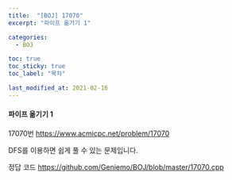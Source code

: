 ```yaml
---
title:  "[BOJ] 17070"
excerpt: "파이프 옮기기 1"

categories:
  - BOJ

toc: true
toc_sticky: true
toc_label: "목차"

last_modified_at: 2021-02-16
---
```


#### 파이프 옮기기 1

17070번 <https://www.acmicpc.net/problem/17070>

DFS를 이용하면 쉽게 풀 수 있는 문제입니다.

정답 코드 <https://github.com/Geniemo/BOJ/blob/master/17070.cpp>